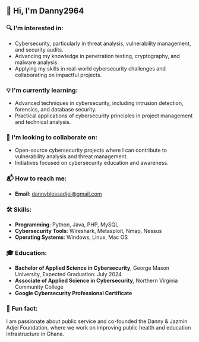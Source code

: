 <!---
Danny2964/Danny2964 is a ✨ special ✨ repository because its `README.md` (this file) appears on your GitHub profile.
You can click the Preview link to take a look at your changes.
--->

## 👋 Hi, I'm Danny2964

### 🔍 I'm interested in:
- Cybersecurity, particularly in threat analysis, vulnerability management, and security audits.
- Advancing my knowledge in penetration testing, cryptography, and malware analysis.
- Applying my skills in real-world cybersecurity challenges and collaborating on impactful projects.

### 💡 I'm currently learning:
- Advanced techniques in cybersecurity, including intrusion detection, forensics, and database security.
- Practical applications of cybersecurity principles in project management and technical analysis.

### 👥 I'm looking to collaborate on:
- Open-source cybersecurity projects where I can contribute to vulnerability analysis and threat management.
- Initiatives focused on cybersecurity education and awareness.

### 📬 How to reach me:
- **Email**: dannyblessadjei@gmail.com

### 🛠 Skills:
- **Programming**: Python, Java, PHP, MySQL
- **Cybersecurity Tools**: Wireshark, Metasploit, Nmap, Nessus
- **Operating Systems**: Windows, Linux, Mac OS

### 🎓 Education:
- **Bachelor of Applied Science in Cybersecurity**, George Mason University, Expected Graduation: July 2024
- **Associate of Applied Science in Cybersecurity**, Northern Virginia Community College
- **Google Cybersecurity Professional Certificate**

### 🌟 Fun fact:
I am passionate about public service and co-founded the Danny & Jazmin Adjei Foundation, where we work on improving public health and education infrastructure in Ghana.


<!---
Danny2964/Danny2964 is a ✨ special ✨ repository because its `README.md` (this file) appears on your GitHub profile.
You can click the Preview link to take a look at your changes.
--->

